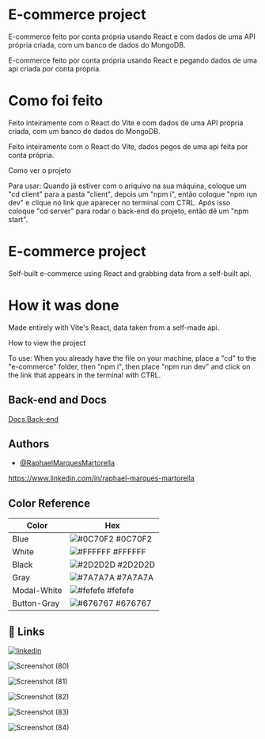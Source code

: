 
# E-commerce project


E-commerce feito por conta própria usando React e com dados de uma API própria criada, com um banco de dados do MongoDB.

E-commerce feito por conta própria usando React e pegando dados de uma api criada por conta própria.


# Como foi feito


Feito inteiramente com o React do Vite e com dados de uma API própria criada, com um banco de dados do MongoDB.

Feito inteiramente com o React do Vite, dados pegos de uma api feita por conta própria.


Como ver o projeto

Para usar: Quando já estiver com o ariquivo na sua máquina, coloque um "cd client" para a pasta "client", depois um "npm i", então coloque "npm run dev" e clique no link que aparecer no terminal com CTRL. Após isso coloque "cd server" para rodar o back-end do projeto, então dê um "npm start". 

# E-commerce project

Self-built e-commerce using React and grabbing data from a self-built api.

# How it was done

Made entirely with Vite's React, data taken from a self-made api.

How to view the project

To use: When you already have the file on your machine, place a "cd" to the "e-commerce" folder, then "npm i", then place "npm run dev" and click on the link that appears in the terminal with CTRL.

## Back-end and Docs

[Docs.Back-end]([otherfile.md](https://github.com/RaphaelMarquesMartorella/E-commerce-project/blob/main/server/README.md))


## Authors

- [@RaphaelMarquesMartorella](https://github.com/RaphaelMarquesMartorella)

https://www.linkedin.com/in/raphael-marques-martorella

## Color Reference

| Color             | Hex                                                                |
| ----------------- | ------------------------------------------------------------------ |
| Blue |          ![#0C70F2](https://via.placeholder.com/10/C70F2?text=+) #0C70F2 |
| White |         ![#FFFFFF](https://via.placeholder.com/10/FFFFFF?text=+) #FFFFFF |
| Black |         ![#2D2D2D](https://via.placeholder.com/10/2D2D2D?text=+) #2D2D2D |
| Gray |          ![#7A7A7A](https://via.placeholder.com/10/7A7A7A?text=+) #7A7A7A |
| Modal-White |   ![#fefefe](https://via.placeholder.com/10/fefefe?text=+) #fefefe |
| Button-Gray |   ![#676767](https://via.placeholder.com/10/676767?text=+) #676767 |






## 🔗 Links
[![linkedin](https://img.shields.io/badge/linkedin-0A66C2?style=for-the-badge&logo=linkedin&logoColor=white)](https://www.linkedin.com/in/raphael-marques-martorella)







![Screenshot (80)](https://github.com/RaphaelMarquesMartorella/E-commerce-project/assets/118463534/ce063d7c-bcc3-47a4-908b-e46e54481542)











![Screenshot (81)](https://github.com/RaphaelMarquesMartorella/E-commerce-project/assets/118463534/1747e95a-1796-4025-b6b9-18f3ceee86b3)












![Screenshot (82)](https://github.com/RaphaelMarquesMartorella/E-commerce-project/assets/118463534/a3fd7a32-a08e-4106-9eed-b9b6ae125114)

















![Screenshot (83)](https://github.com/RaphaelMarquesMartorella/E-commerce-project/assets/118463534/3c0bb8db-2f62-4e65-9185-0c6f7c2e3616)

















![Screenshot (84)](https://github.com/RaphaelMarquesMartorella/E-commerce-project/assets/118463534/9dd0be07-fb8e-4650-922c-29fa49e9467a)























